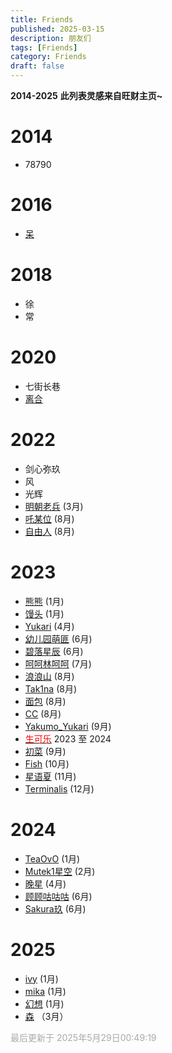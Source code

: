 ```yaml
---
title: Friends
published: 2025-03-15
description: 朋友们
tags: [Friends]
category: Friends
draft: false
---
```


**2014-2025**
**此列表灵感来自旺财主页~**

# 2014
- 78790

# 2016
- [呆](https://steamcommunity.com/profiles/76561199172556849/)

# 2018
- 徐
- 常

# 2020
- 七街长巷
- [离合](https://steamcommunity.com/profiles/76561199243850182)

# 2022
- 剑心弥玖
- 风
- 光辉
- [明朝老兵](https://steamcommunity.com/profiles/76561198994991313) (3月)
- [吒某位](https://steamcommunity.com/profiles/76561199143637350) (8月)
- [自由人](https://steamcommunity.com/profiles/76561198837752807) (8月)

# 2023
- [熊熊](https://steamcommunity.com/profiles/76561198849046684) (1月)
- [馒头](https://steamcommunity.com/profiles/76561198443411885) (1月)
- [Yukari](https://steamcommunity.com/profiles/76561199192625212) (4月)
- [幼儿园萌匪](https://steamcommunity.com/profiles/76561198918160075) (6月)
- [碧落星辰](https://steamcommunity.com/profiles/76561199206975005) (6月)
- [呵呵林呵呵](https://steamcommunity.com/profiles/76561199109872048) (7月)
- [浪浪山](https://steamcommunity.com/profiles/76561199045732573) (8月)
- [Tak1na](https://steamcommunity.com/profiles/76561199364880383) (8月)
- [面包](https://steamcommunity.com/profiles/76561199075131465) (8月)
- [CC](https://steamcommunity.com/profiles/76561199157869062) (8月)
- [Yakumo_Yukari](https://steamcommunity.com/profiles/76561198393247655) (9月)
- <div class="tooltip"><a href="https://steamcommunity.com/profiles/76561199401070006" target="_blank"><span style="color:#f00">生可乐</span></a><span class="tooltiptext">断交原因：玩笑</span></div> 2023 至 2024
- [初菜](https://steamcommunity.com/profiles/76561199372794867) (9月)
- [Fish](https://steamcommunity.com/profiles/76561199426944104) (10月)
- [星语夏](https://steamcommunity.com/profiles/76561198373850548) (11月)
- [Terminalis](https://steamcommunity.com/profiles/76561199140321763) (12月)

# 2024
- [TeaOvO](https://steamcommunity.com/profiles/76561199231335817) (1月)
- [Mutek1星空](https://steamcommunity.com/profiles/76561199015172939) (2月)  
- [晚星](https://steamcommunity.com/profiles/76561199072015238) (4月)
- [顾顾咕咕咕](https://steamcommunity.com/profiles/76561198453703094) (6月) 
- [Sakura玖](https://steamcommunity.com/profiles/76561199356095888) (6月)

# 2025
- [ivy](https://steamcommunity.com) (1月)
- [mika](https://steamcommunity.com/profiles/76561199192782210) (1月)
- [幻想](https://steamcommunity.com/profiles/76561199005295774) (1月)
- [森](https://steamcommunity.com/profiles/76561199436766097) （3月）

<span style="color:#a9a9a9">最后更新于 2025年5月29日00:49:19</span>

<style>
  .tooltip {
    position: relative;
    display: inline-block;
  }
  
  .player-link {
    color: #f00 !important; /* 强制红色字体 */
    font-weight: bold;
    text-decoration: none;
    cursor: pointer;
    transition: opacity 0.2s;
  }
  
  .player-link:hover {
    opacity: 0.8;
    text-decoration: underline;
    color: #f00 !important; /* 悬停时保持红色 */
  }
  
  .tooltiptext {
    visibility: hidden;
    width: 280px;
    background-color: #333;
    color: #fff;
    text-align: center;
    border-radius: 8px;
    padding: 15px;
    position: absolute;
    z-index: 100;
    bottom: 125%;
    left: 50%;
    transform: translateX(-50%);
    opacity: 0;
    transition: all 0.3s cubic-bezier(0.68, -0.55, 0.265, 1.55);
    box-shadow: 0 6px 12px rgba(0,0,0,0.15);
    pointer-events: none;
  }
  
  .tooltiptext::after {
    content: "";
    position: absolute;
    top: 100%;
    left: 50%;
    margin-left: -10px;
    border-width: 10px;
    border-style: solid;
    border-color: #333 transparent transparent transparent;
  }
  
  .evidence-image {
    max-width: 100%;
    max-height: 200px;
    border-radius: 6px;
    margin-top: 12px;
    border: 2px solid #444;
    box-shadow: 0 2px 4px rgba(0,0,0,0.1);
  }
  
  .reason-text {
    font-size: 1.05em;
    margin-bottom: 8px;
    line-height: 1.4;
  }
  
  .tooltip:hover .tooltiptext {
    visibility: visible;
    opacity: 1;
    transform: translateX(-50%) translateY(-8px);
  }
</style>
